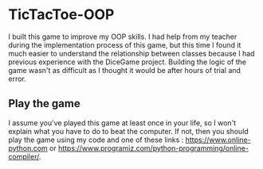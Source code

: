 # TicTacToe-OOP

I built this game to improve my OOP skills. I had help from my teacher during the implementation process of this game, but this time
I found it much easier to understand the relationship between classes because I had previous experience with the DiceGame project. Building the logic
of the game wasn't as difficult as I thought it would be after hours of trial and error.

## Play the game

I assume you've played this game at least once in your life, so I won't explain what you have to do to beat the computer. If not,
then you should play the game using my code and one of these links : https://www.online-python.com or https://www.programiz.com/python-programming/online-compiler/.
